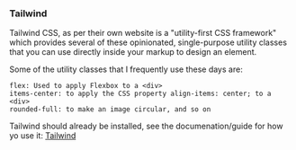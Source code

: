 ### Tailwind
Tailwind CSS, as per their own website is a "utility-first CSS framework" which provides several of these opinionated, single-purpose utility classes that you can use directly inside your markup to design an element.

Some of the utility classes that I frequently use these days are:

    flex: Used to apply Flexbox to a <div>
    items-center: to apply the CSS property align-items: center; to a <div>
    rounded-full: to make an image circular, and so on

Tailwind should already be installed, see the documenation/guide for how yo use it:
[Tailwind](https://tailwindcss.com/docs/installation)
